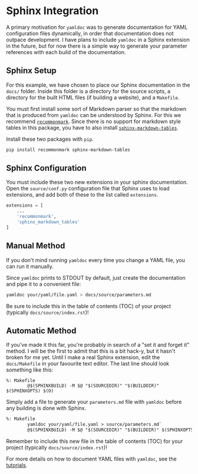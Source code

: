 # Sphinx Integration

A primary motivation for `yamldoc` was to generate documentation for YAML configuration files dynamically, in order that documentation does not outpace development. I have plans to include `yamldoc` in a Sphinx extension in the future, but for now there is a simple way to generate your parameter references with each build of the documentation. 

## Sphinx Setup

For this example, we have chosen to place our Sphinx documentation in the `docs/` folder. Inside this folder is a directory for the source scripts, a directory for the built HTML files (if building a website), and a `Makefile`.

You must first install some sort of Markdown parser so that the markdown that is produced from `yamldoc` can be understood by Sphinx. For this we recommend [`recommonmark`](https://recommonmark.readthedocs.io/en/latest/). Since there is no support for markdown style tables in this package, you have to also install [`sphinx-markdown-tables`](https://pypi.org/project/sphinx-markdown-tables/).

Install these two packages with `pip`.

```sh
pip install recommonmark sphinx-markdown-tables
```

## Sphinx Configuration

You must include these two new extensions in your sphinx documentation. Open the `source/conf.py` configuration file that Sphinx uses to load extensions, and add both of these to the list called `extensions`.

```py
extensions = [
	...
	'recommonmark',
	'sphinx_markdown_tables'
]
```

## Manual Method

If you don't mind running `yamldoc` every time you change a YAML file, you can run it manually.

Since `yamldoc` prints to STDOUT by default, just create the documentation and pipe it to a convenient file:

```sh
yamldoc your/yaml/file.yaml > docs/source/parameters.md
```

Be sure to include this in the table of contents (TOC) of your project (typically `docs/source/index.rst`)! 

## Automatic Method

If you've made it this far, you're probably in search of a "set it and forget it" method. I will be the first to admit that this is a bit hack-y, but it hasn't broken for me yet. Until I make a real Sphinx extension, edit the `docs/Makefile` in your favourite text editor. The last line should look something like this:

```make
%: Makefile
        @$(SPHINXBUILD) -M $@ "$(SOURCEDIR)" "$(BUILDDIR)" $(SPHINXOPTS) $(O)
```

Simply add a file to generate your `parameters.md` file with `yamldoc` before any building is done with Sphinx.

```diff
%: Makefile
        yamldoc your/yaml/file.yaml > source/parameters.md`
        @$(SPHINXBUILD) -M $@ "$(SOURCEDIR)" "$(BUILDDIR)" $(SPHINXOPTS) $(O)
```

Remember to include this new file in the table of contents (TOC) for your project (typically `docs/source/index.rst`)!

For more details on how to document YAML files with `yamldoc`, see the [tutorials](tutorial.md).
